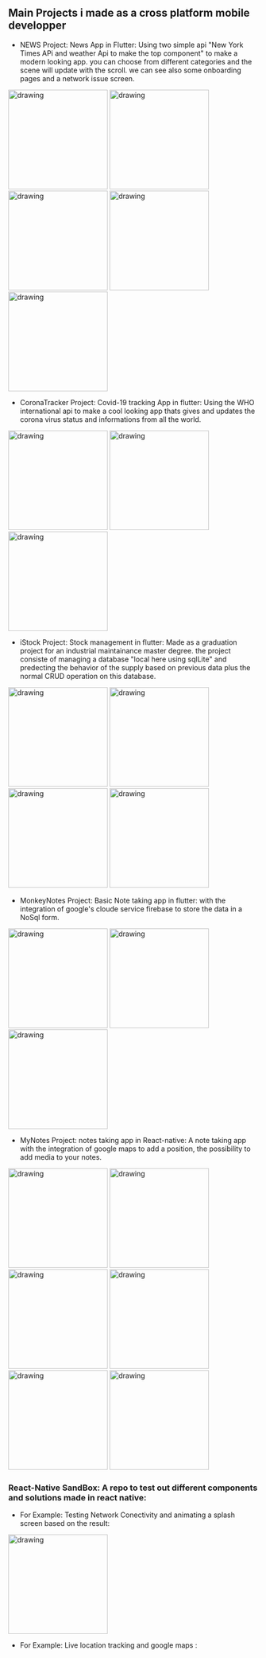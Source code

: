 ## Main Projects i made as a cross platform mobile developper

* NEWS Project: News App in Flutter:
  Using two simple api "New York Times APi and weather Api to make the top component" to make a modern looking app.
  you can choose from different categories and the scene will update with the scroll.
  we can see also some onboarding pages and a network issue screen.
  
 <img src="https://github.com/B-Houssam/News/blob/master/Screen%20Shots/flutter_05.png" alt="drawing" width="200"/> <img src="https://github.com/B-Houssam/News/blob/master/Screen%20Shots/flutter_01.png" alt="drawing" width="200"/>  <img src="https://github.com/B-Houssam/News/blob/master/Screen%20Shots/flutter_02.png" alt="drawing" width="200"/> <img src="https://github.com/B-Houssam/News/blob/master/Screen%20Shots/flutter_03.png" alt="drawing" width="200"/> <img src="https://github.com/B-Houssam/News/blob/master/Screen%20Shots/flutter_06.png" alt="drawing" width="200"/>

* CoronaTracker Project: Covid-19 tracking App in flutter:
  Using the WHO international api to make a cool looking app thats gives and updates the corona virus status and informations from all the world.
  
 <img src="https://github.com/B-Houssam/CoronaTracker/blob/master/flutter_01.png" alt="drawing" width="200"/> <img src="https://github.com/B-Houssam/CoronaTracker/blob/master/flutter_02.png" alt="drawing" width="200"/> <img src="https://github.com/B-Houssam/CoronaTracker/blob/master/flutter_03.png" alt="drawing" width="200"/>

* iStock Project: Stock management in flutter:
  Made as a graduation project for an industrial maintainance master degree.
  the project consiste of managing a database "local here using sqlLite" and predecting the behavior of the supply based on previous data plus the normal CRUD operation on this database.
  
 <img src="https://github.com/B-Houssam/iStock/blob/master/screen-shots/flutter_01.png" alt="drawing" width="200"/>   <img src="https://github.com/B-Houssam/iStock/blob/master/screen-shots/flutter_02.png" alt="drawing" width="200"/>   <img src="https://github.com/B-Houssam/iStock/blob/master/screen-shots/flutter_03.png" alt="drawing" width="200"/>   <img src="https://github.com/B-Houssam/iStock/blob/master/screen-shots/flutter_04.png" alt="drawing" width="200"/>
 
 * MonkeyNotes Project: Basic Note taking app in flutter:
 with the integration of google's cloude service firebase to store the data in a NoSql form.
 
 <img src="https://github.com/B-Houssam/projects/blob/master/screens/m3.jpg" alt="drawing" width="200"/>  <img src="https://github.com/B-Houssam/projects/blob/master/screens/m2.jpg" alt="drawing" width="200"/>  <img src="https://github.com/B-Houssam/projects/blob/master/screens/m1.jpg" alt="drawing" width="200"/>
 
 * MyNotes Project: notes taking app in React-native:
  A note taking app with the integration of google maps to add a position, the possibility to add media to your notes.
  
  <img src="https://github.com/B-Houssam/projects/blob/master/screens/Screenshot_20201020-134550_MyNotes.jpg" alt="drawing" width="200"/>  <img src="https://github.com/B-Houssam/MyNotes/blob/master/screen-shots/Screenshot_20201129-103759_MyNotes.jpg" alt="drawing" width="200"/> <img src="https://github.com/B-Houssam/MyNotes/blob/master/screen-shots/Screenshot_20201129-103819_MyNotes.jpg" alt="drawing" width="200"/> <img src="https://github.com/B-Houssam/MyNotes/blob/master/screen-shots/Screenshot_20201129-104459_MyNotes.jpg" alt="drawing" width="200"/> <img src="https://github.com/B-Houssam/MyNotes/blob/master/screen-shots/Screenshot_20201129-104512_MyNotes.jpg" alt="drawing" width="200"/> <img src="https://github.com/B-Houssam/MyNotes/blob/master/screen-shots/Screenshot_20201129-104518_MyNotes.jpg" alt="drawing" width="200"/>

### React-Native SandBox: A repo to test out different components and solutions made in react native:

- For Example: Testing Network Conectivity and animating a splash screen based on the result:

<img src="https://github.com/B-Houssam/projects/blob/master/screens/20201020_133835_1.gif" alt="drawing" width="200"/>

- For Example: Live location tracking and google maps :
